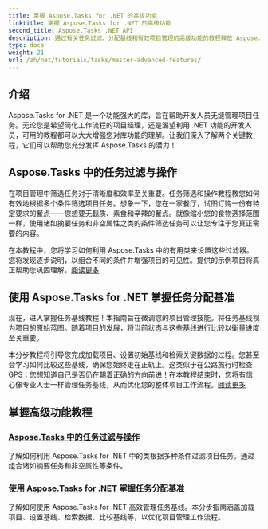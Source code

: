 ```yaml
---
title: 掌握 Aspose.Tasks for .NET 的高级功能
linktitle: 掌握 Aspose.Tasks for .NET 的高级功能
second_title: Aspose.Tasks .NET API
description: 通过有关任务过滤、分配基线和有效项目管理的高级功能的教程释放 Aspose.Tasks for .NET 的潜力。
type: docs
weight: 21
url: /zh/net/tutorials/tasks/master-advanced-features/
---
```

## 介绍

Aspose.Tasks for .NET 是一个功能强大的库，旨在帮助开发人员无缝管理项目任务。无论您是希望简化工作流程的项目经理，还是渴望利用 .NET 功能的开发人员，可用的教程都可以大大增强您对库功能的理解。让我们深入了解两个关键教程，它们可以帮助您充分发挥 Aspose.Tasks 的潜力！

## Aspose.Tasks 中的任务过滤与操作

在项目管理中筛选任务对于清晰度和效率至关重要。任务筛选和操作教程教您如何有效地根据多个条件筛选项目任务。想象一下，您在一家餐厅，试图订购一份有特定要求的餐点——您想要无麸质、素食和辛辣的餐点。就像缩小您的食物选择范围一样，使用诸如摘要任务和非空属性之类的条件筛选任务可以让您专注于您真正需要的内容。

在本教程中，您将学习如何利用 Aspose.Tasks 中的有用类来设置这些过滤器。您将发现逐步说明，以组合不同的条件并增强项目的可见性。提供的示例项目将真正帮助您巩固理解。[阅读更多](./task-filtering-and-operation/)

## 使用 Aspose.Tasks for .NET 掌握任务分配基准

现在，进入掌握任务基线教程！本指南旨在微调您的项目管理技能。将任务基线视为项目的原始蓝图。随着项目的发展，将当前状态与这些基线进行比较以衡量进度至关重要。

本分步教程将引导您完成加载项目、设置初始基线和检索关键数据的过程。您甚至会学习如何比较这些基线，确保您始终走在正轨上。这类似于在公路旅行时检查 GPS；您想知道自己是否仍在朝着正确的方向前进！在本教程结束时，您将有信心像专业人士一样管理任务基线，从而优化您的整体项目工作流程。[阅读更多](./mastering-assignment-baseline/)

## 掌握高级功能教程
### [Aspose.Tasks 中的任务过滤与操作](./task-filtering-and-operation/)
了解如何利用 Aspose.Tasks for .NET 中的类根据多种条件过滤项目任务。通过组合诸如摘要任务和非空属性等条件。
### [使用 Aspose.Tasks for .NET 掌握任务分配基准](./mastering-assignment-baseline/)
了解如何使用 Aspose.Tasks for .NET 高效管理任务基线。本分步指南涵盖加载项目、设置基线、检索数据、比较基线等，以优化项目管理工作流程。